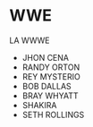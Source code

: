 # WWE
LA WWWE
* JHON CENA
* RANDY ORTON 
* REY MYSTERIO
* BOB DALLAS
* BRAY WHYATT
* SHAKIRA
* SETH ROLLINGS
